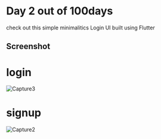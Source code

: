 # Day 2 out of 100days

check out this simple minimalitics Login UI built using Flutter

## Screenshot 
# login
![Capture3](https://github.com/obaloluwaobi/Minimalistic_simple_login_ui_flutter/assets/101903208/0300ba20-d6e1-41ca-9079-d9c13fe8c4ce)

# signup
![Capture2](https://github.com/obaloluwaobi/Minimalistic_simple_login_ui_flutter/assets/101903208/71dc5f4f-0021-4f92-99b2-53faed75a0be)
